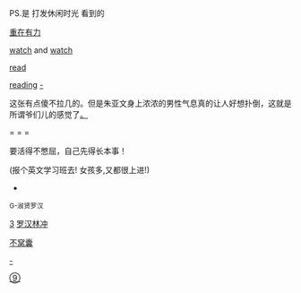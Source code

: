 
PS.是 打发休闲时光 看到的

[重在有力](https://github.com/7900ms/000nottheater_deserted_systemlibrary/blob/master/supplementary/slang-MARKETING.md#我知道你想说什么，我不想听，我累了)

[watch](https://youtu.be/oeXj_Bqo6cc?t=5m46s#重在有力) and [watch](https://www.youtube.com/watch?v=v92os3hmQwE#罗汉。你这个人就是太规矩了-G-淑贤罗汉)

[read](https://site.douban.com/160929/widget/notes/8483035/note/241925789/)

[reading](http://www.kuyv.cn/news/1759.html) [-](http://www.kuyv.cn/news/1759_31.html#31集)

这张有点傻不拉几的。但是朱亚文身上浓浓的男性气息真的让人好想扑倒，这就是所谓爷们儿的感觉了[。](https://movie.douban.com/photos/photo/2167024065/)


= = =

要活得不憋屈，自己先得长本事！

(报个英文学习班去! 女孩多,又都很上进!)




-

<sub>G-淑贤罗汉</sub>

[3](https://v.qq.com/x/cover/l8irh70t36z2u8f/h0015dudq5t.html)
[罗汉林冲](https://movie.douban.com/subject/24867835/discussion/59512501/)

[不窝囊](https://github.com/7900ms/000nottheater_deserted_systemlibrary/blob/master/supplementary/slang-FUD.md)

[-](https://github.com/7900ms/000nottheater_deserted_systemlibrary/blob/master/supplementary/chain-对文诌诌的词.md#为什么人家要用一个文绉绉的词)

[⑨](http://www.kuyv.cn/news/8403.html)
